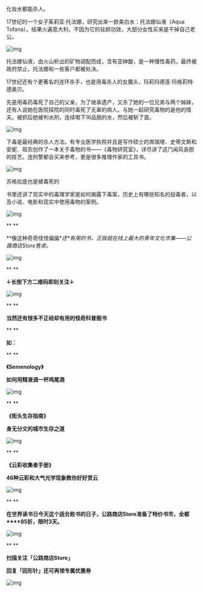 化妆水都能杀人。



17世纪的一个女子茱莉亚·托法娜，研究出来一款美白水：托法娜仙液（Aqua Tofana）。结果火遍意大利，不因为它的驻颜功效，大部分女性买来是干掉自己老公。



![img](https://mmbiz.qpic.cn/mmbiz_jpg/C6xeiapnHicQoNboxFhoKuOOZVrsSWKwa2JicTYsCAictHA9j2tJW7wRVHKKCE4uicvMsic3VNbcKFrEUVbphK7yJoOw/640?wx_fmt=jpeg)

托法娜仙液，由火山析出的矿物调配而成，含有亚砷酸，是一种慢性毒药。最终被政府禁止，托法娜和一些客户都被处决。



17世纪还有个更著名的连环杀手，也是用毒杀人的女魔头，玛莉玛德莲·玛格莉特·德奥贝。



先是用毒药毒死了自己的父亲，为了继承遗产，又杀了她的一位兄弟与两个姊妹，还有人说她在医院探院的同时毒死了无辜的病人。与她一起研究毒物的是他的情夫。被抓后她被判水刑，连续喝下16品脱的水，然后被斩了首。



![img](https://mmbiz.qpic.cn/mmbiz_jpg/C6xeiapnHicQoNboxFhoKuOOZVrsSWKwa2kqaX1kB5x78J5icIEYWP1W0RCYibdOZHo0cR0S0KlibdPia6ld9nfr0mYg/640?wx_fmt=jpeg)



下毒是最经典的杀人方法。有专业医学执照并且是写作硕士的席瑞塔．史蒂文斯和安妮．班农创作了一本关于毒物的书——《毒物研究室》，详尽讲了这门闻风丧胆的技艺。连刑警都会买来参考，更是很多推理作家的工具书。



![img](https://mmbiz.qpic.cn/mmbiz_jpg/C6xeiapnHicQoNboxFhoKuOOZVrsSWKwa2cMv1mBBbRFwuEHgxPglBtjQX0iaEtGyAurYf0tz4jDX6R3LkpRCJd3w/640?wx_fmt=jpeg)

苏格拉底也是被毒死的



书里还讲了现实中的毒理学家是如何揭露下毒案，历史上有哪些知名的投毒者，以及小说、电影和现实中使用毒物的案例。



![img](https://mmbiz.qpic.cn/mmbiz_jpg/C6xeiapnHicQq0Wcx709iadk9NUM919C7n1icyGcBQl6mRYoiavWDwxxKuIOkm1ZsaEqZ5qlJDeyyASUXJUPB8AC0pA/640?wx_fmt=jpeg)

**
**

**像这种奇奇怪怪偏偏\**还\**有用的书，正版就在线上最大的青年文化市集——公路商店Store售卖。**



![img](https://mmbiz.qpic.cn/mmbiz_jpg/C6xeiapnHicQr6gWDps5L6722ktzibsqKltrBnbEVKffehE5K4BxNc6S4XXN7BBicrQLcDPTyVZuO14SDRUcLS9sTA/640?wx_fmt=jpeg)

**
**

**↓长按下方二维码即刻关注↓**



![img](https://mmbiz.qpic.cn/mmbiz_jpg/C6xeiapnHicQptde601MH8d4doRlR5Fhhbx3lfuoSy0Jo1x6ZuicMKZaBQPd6dnYGH8qibicy3vlL1NDQP67YOv2LsQ/640?wx_fmt=jpeg)

**
**

**当然还有很多不正经却有用的怪奇科普图书**

**
**

**如：**

**
**

**《Semenology》**

**如何用精液调一杯鸡尾酒**

![img](https://mmbiz.qpic.cn/mmbiz_jpg/C6xeiapnHicQq0Wcx709iadk9NUM919C7n1uGf6SQvSXSALu2ePyGQlNz7R2Rg7P9yiaBh4sU471EBgg6R5M2jqZVw/640?wx_fmt=jpeg)

**
**

**《街头生存指南》**

**身无分文的城市生存之道**

![img](https://mmbiz.qpic.cn/mmbiz_jpg/C6xeiapnHicQq0Wcx709iadk9NUM919C7n1zSAL4TOwWSzKeiazrJgaJ23sB8rPPeFKA1U1OSHV8MibicnLEvsCg6R3g/640?wx_fmt=jpeg)

**
**

**《云彩收集者手册》**

**46种云彩和大气光学现象教你好好赏云**

![img](https://mmbiz.qpic.cn/mmbiz_jpg/C6xeiapnHicQq0Wcx709iadk9NUM919C7n1hB8N3hqtEMvq3cdAc93KsnNckwY2T0a7klDibpwNjWibSw3RjibNRqOug/640?wx_fmt=jpeg)

**
**

**在世界读书日今天这个适合败书的日子，公路商店Store准备了特价书市，全都****85折，限时3天。**



![img](https://mmbiz.qpic.cn/mmbiz_jpg/C6xeiapnHicQreMIsXr52lxVCgHCp5RWo5aFCZBLL4FlyuBqFhJyJJTyzSpkXibxPlmbRUqUiaxbaEz4za5elAzpqA/640?wx_fmt=jpeg)

**
**

**扫描关注「公路商店Store」**

**回复「****回形针****」还可再领专属优惠券**

![img](https://mmbiz.qpic.cn/mmbiz_jpg/C6xeiapnHicQptde601MH8d4doRlR5FhhbMY4FiaibyjThWGUddQuZJtZwY0zku7rOfreIY2pvw2icjsiaUfZQ6ZJ71Q/640?wx_fmt=jpeg)